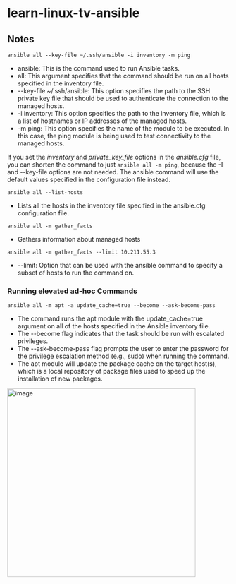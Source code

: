 # learn-linux-tv-ansible

## Notes

`ansible all --key-file ~/.ssh/ansible -i inventory -m ping`

* ansible: This is the command used to run Ansible tasks.
* all: This argument specifies that the command should be run on all hosts specified in the inventory file.
* --key-file ~/.ssh/ansible: This option specifies the path to the SSH private key file that should be used to authenticate the connection to the managed hosts.
* -i inventory: This option specifies the path to the inventory file, which is a list of hostnames or IP addresses of the managed hosts.
* -m ping: This option specifies the name of the module to be executed. In this case, the ping module is being used to test connectivity to the managed hosts.

If you set the *inventory* and *private_key_file* options in the *ansible.cfg* file, you can shorten the command to just `ansible all -m ping`, because the -I and --key-file options are not needed. The ansible command will use the default values specified in the configuration file instead.

`ansible all --list-hosts`

* Lists all the hosts in the inventory file specified in the ansible.cfg configuration file.

`ansible all -m gather_facts`

* Gathers information about managed hosts

`ansible all -m gather_facts --limit 10.211.55.3`

* --limit: Option that can be used with the ansible command to specify a subset of hosts to run the command on.

### Running elevated ad-hoc Commands

`ansible all -m apt -a update_cache=true --become --ask-become-pass`

* The command runs the apt module with the update_cache=true argument on all of the hosts specified in the Ansible inventory file.
* The --become flag indicates that the task should be run with escalated privileges.
* The --ask-become-pass flag prompts the user to enter the password for the privilege escalation method (e.g., sudo) when running the command.
* The apt module will update the package cache on the target host(s), which is a local repository of package files used to speed up the installation of new packages.

<img width="427" alt="image" src="https://user-images.githubusercontent.com/47704702/208181960-cdf08c55-4e47-42f0-8015-3b4832ab16cb.png">